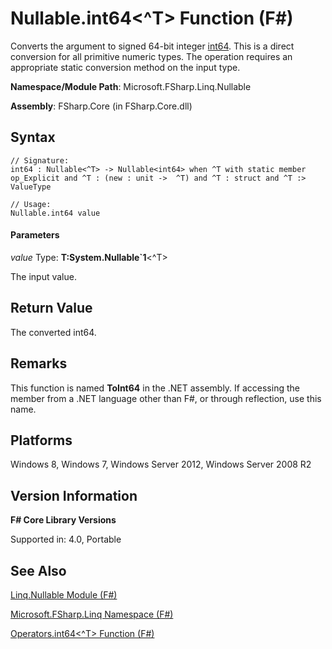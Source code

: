 # Nullable.int64<^T> Function (F#)

Converts the argument to signed 64-bit integer [int64](http://msdn.microsoft.com/en-us/library/1bec11c0-45ac-469e-923b-22a1708c0701). This is a direct conversion for all primitive numeric types. The operation requires an appropriate static conversion method on the input type.

**Namespace/Module Path**: Microsoft.FSharp.Linq.Nullable

**Assembly**: FSharp.Core (in FSharp.Core.dll)


## Syntax

```
// Signature:
int64 : Nullable<^T> -> Nullable<int64> when ^T with static member op_Explicit and ^T : (new : unit ->  ^T) and ^T : struct and ^T :> ValueType

// Usage:
Nullable.int64 value
```

#### Parameters
*value*
Type: **T:System.Nullable&#96;1**&lt;^T&gt;


The input value.




## Return Value
The converted int64.


## Remarks
This function is named **ToInt64** in the .NET assembly. If accessing the member from a .NET language other than F#, or through reflection, use this name.


## Platforms
Windows 8, Windows 7, Windows Server 2012, Windows Server 2008 R2


## Version Information
**F# Core Library Versions**

Supported in: 4.0, Portable




## See Also
[Linq.Nullable Module &#40;F&#35;&#41;](Linq.Nullable+Module+%28FSharp%29.md)

[Microsoft.FSharp.Linq Namespace &#40;F&#35;&#41;](Microsoft.FSharp.Linq+Namespace+%28FSharp%29.md)

[Operators.int64&#60;^T&#62; Function &#40;F&#35;&#41;](Operators.int64%3C%5ET%3E+Function+%28FSharp%29.md)

